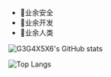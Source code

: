 - 🎷业余安全
- 🥊业余开发
- 🦊业余人类

![G3G4X5X6's GitHub stats](https://github-readme-stats.vercel.app/api?username=G3G4X5X6&show_icons=true&theme=dracula)

![Top Langs](https://github-readme-stats.vercel.app/api/top-langs/?username=G3G4X5X6&show_icons=true&theme=dracula)
